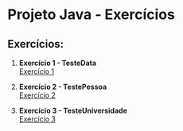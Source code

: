 # Projeto Java - Exercícios


## Exercícios:

1. **Exercício 1 - TesteData**  
   [Exercício 1](src/Ex1)

2. **Exercício 2 - TestePessoa**  
   [Exercício 2](src/Ex2)

3. **Exercício 3 - TesteUniversidade**  
   [Exercício 3](src/Ex3)

